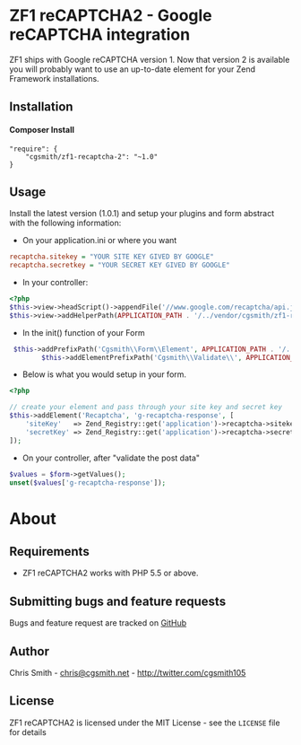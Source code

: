 ZF1 reCAPTCHA2 - Google reCAPTCHA integration
==============================

ZF1 ships with Google reCAPTCHA version 1.  Now that version 2 is available
you will probably want to use an up-to-date element for your Zend Framework installations.

Installation
-----

#### Composer Install

    "require": {
        "cgsmith/zf1-recaptcha-2": "~1.0"
    }


Usage
-----

Install the latest version (1.0.1) and setup your plugins and form abstract with the following information:

* On your application.ini or where you want

```ini
recaptcha.sitekey = "YOUR SITE KEY GIVED BY GOOGLE"
recaptcha.secretkey = "YOUR SECRET KEY GIVED BY GOOGLE"
```

* In your controller:

```php
<?php
$this->view->headScript()->appendFile('//www.google.com/recaptcha/api.js'); 
$this->view->addHelperPath(APPLICATION_PATH . '/../vendor/cgsmith/zf1-recaptcha-2/src/Cgsmith/View/Helper', 'Cgsmith\\View\\Helper\\');
```

* In the init() function of your Form

```php
 $this->addPrefixPath('Cgsmith\\Form\\Element', APPLICATION_PATH . '/../vendor/cgsmith/zf1-recaptcha-2/src/Cgsmith/Form/Element', Zend_Form::ELEMENT);
        $this->addElementPrefixPath('Cgsmith\\Validate\\', APPLICATION_PATH . '/../vendor/cgsmith/zf1-recaptcha-2/src/Cgsmith/Validate/', Zend_Form_Element::VALIDATE);

```

* Below is what you would setup in your form.

```php
<?php

// create your element and pass through your site key and secret key
$this->addElement('Recaptcha', 'g-recaptcha-response', [
    'siteKey'   => Zend_Registry::get('application')->recaptcha->sitekey,
    'secretKey' => Zend_Registry::get('application')->recaptcha->secretkey,
]);

```

* On your controller, after "validate the post data"

```php
$values = $form->getValues();
unset($values['g-recaptcha-response']);

```

About
=====

Requirements
------------

- ZF1 reCAPTCHA2 works with PHP 5.5 or above.

Submitting bugs and feature requests
------------------------------------

Bugs and feature request are tracked on [GitHub](https://github.com/cgsmith/zf1-recaptcha-2/issues)

Author
------

Chris Smith - <chris@cgsmith.net> - <http://twitter.com/cgsmith105>

License
-------

ZF1 reCAPTCHA2 is licensed under the MIT License - see the `LICENSE` file for details
